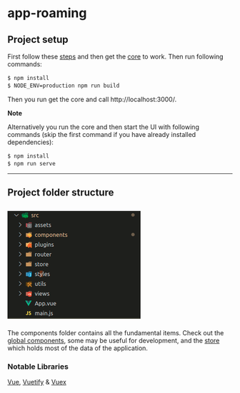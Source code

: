 # app-roaming

## Project setup

First follow these [steps](https://github.com/GSMA-CPAS/BWRP-development-setup) and then get the [core](https://github.com/GSMA-CPAS/BWRP-UI/tree/master/webapp) to work.
Then run following commands:

```bash
$ npm install
$ NODE_ENV=production npm run build
```

Then you run get the core and call http://localhost:3000/.

**Note**

Alternatively you run the core and then start the UI with following commands (skip the first command if you have already installed dependencies):

```bash
$ npm install
$ npm run serve
```

---

## Project folder structure

## ![Folder struture](src/assets/folder-structure.png)

The components folder contains all the fundamental items.
Check out the [global components](src/components/global-components), some may be useful for development, and the [store](src/store) which holds most of the data of the application.

### Notable Libraries

[Vue](https://vuejs.org/), [Vuetify](https://vuetifyjs.com/en/) & [Vuex](https://vuex.vuejs.org/)
